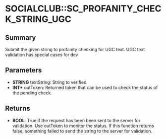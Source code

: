 # SOCIALCLUB::SC_PROFANITY_CHECK_STRING_UGC

## Summary
Submit the given string to profanity checking for UGC text. UGC text validation has special cases for dev

## Parameters
* **STRING** textString: String to verified
* **INT\*** outToken: Returned token that can be used to check the status of the pending check

## Returns
* **BOOL**:
True if the request has been been sent to the server for validation.
 Use outToken to
monitor the status.
If this function returns false, something failed to send the string to the server for
validation.